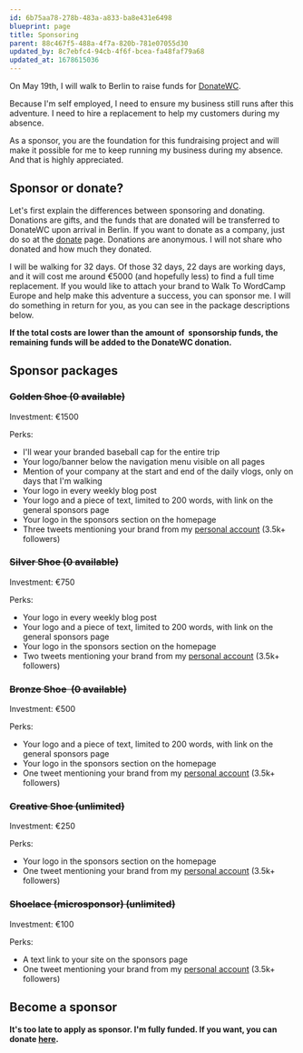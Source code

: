 ```yaml
---
id: 6b75aa78-278b-483a-a833-ba8e431e6498
blueprint: page
title: Sponsoring
parent: 88c467f5-488a-4f7a-820b-781e07055d30
updated_by: 8c7ebfc4-94cb-4f6f-bcea-fa48faf79a68
updated_at: 1678615036
---
```

On May 19th, I will walk to Berlin to raise funds for [DonateWC](https://donatewc.org/).

Because I'm self employed, I need to ensure my business still runs after this adventure. I need to hire a replacement to help my customers during my absence. 

As a sponsor, you are the foundation for this fundraising project and will make it possible for me to keep running my business during my absence. And that is highly appreciated.

Sponsor or donate?
------------------

Let's first explain the differences between sponsoring and donating. Donations are gifts, and the funds that are donated will be transferred to DonateWC upon arrival in Berlin. If you want to donate as a company, just do so at the [donate](/donate/) page. Donations are anonymous. I will not share who donated and how much they donated.

I will be walking for 32 days. Of those 32 days, 22 days are working days, and it will cost me around €5000 (and hopefully less) to find a full time replacement. If you would like to attach your brand to Walk To WordCamp Europe and help make this adventure a success, you can sponsor me. I will do something in return for you, as you can see in the package descriptions below.

**If the total costs are lower than the amount of  sponsorship funds, the remaining funds will be added to the DonateWC donation.**

Sponsor packages
----------------

### ~~Golden Shoe (0 available)~~

Investment: €1500

Perks:

-   I'll wear your branded baseball cap for the entire trip
-   Your logo/banner below the navigation menu visible on all pages
-   Mention of your company at the start and end of the daily vlogs, only on days that I'm walking
-   Your logo in every weekly blog post
-   Your logo and a piece of text, limited to 200 words, with link on the general sponsors page
-   Your logo in the sponsors section on the homepage
-   Three tweets mentioning your brand from my [personal account](https://twitter.com/mbootsman) (3.5k+ followers)

### ~~Silver Shoe (0 available)~~

Investment: €750

Perks:

-   Your logo in every weekly blog post
-   Your logo and a piece of text, limited to 200 words, with link on the general sponsors page
-   Your logo in the sponsors section on the homepage
-   Two tweets mentioning your brand from my [personal account](https://twitter.com/mbootsman) (3.5k+ followers)

### ~~Bronze Shoe  (0 available)~~

Investment: €500

Perks:

-   Your logo and a piece of text, limited to 200 words, with link on the general sponsors page
-   Your logo in the sponsors section on the homepage
-   One tweet mentioning your brand from my [personal account](https://twitter.com/mbootsman) (3.5k+ followers)

### ~~Creative Shoe (unlimited)~~

Investment: €250

Perks:

-   Your logo in the sponsors section on the homepage
-   One tweet mentioning your brand from my [personal account](https://twitter.com/mbootsman) (3.5k+ followers)

### ~~Shoelace (microsponsor) (unlimited)~~

Investment: €100

Perks:

-   A text link to your site on the sponsors page
-   One tweet mentioning your brand from my [personal account](https://twitter.com/mbootsman) (3.5k+ followers)

Become a sponsor
----------------

**It's too late to apply as sponsor. I'm fully funded. If you want, you can donate [here](/donate/).**